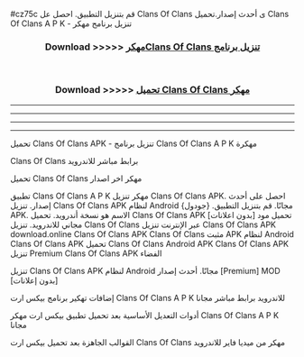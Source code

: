 #cz75c قم بتنزيل التطبيق. احصل عل Clans Of Clans  ى أحدث إصدار.تحميل Clans Of Clans  A P K - تنزيل برنامج مهكر



<div align="center">
<h3>Download >>>>> <a href="https://ar-sites.web.app/?ar= Clans Of Clans ">مهكرClans Of Clans  تنزيل برنامج</a></h3><br>

<h3>Download >>>>> <a href="https://ar-sites.web.app/?ar= Clans Of Clans ">تحميل Clans Of Clans  مهكر</a></h3>
</div>


----------------------------------------------------------

----------------------------------------------------------

----------------------------------------------------------

----------------------------------------------------------


تحميل Clans Of Clans  APK - تنزيل برنامج Clans Of Clans  A P K مهكرة

Clans Of Clans  برابط مباشر للاندرويد

تحميل Clans Of Clans  مهكر اخر اصدار

تطبيق Clans Of Clans  A P K مهكر
تنزيل Clans Of Clans  APK. احصل على أحدث إصدار.
تنزيل Clans Of Clans  APK لنظام Android مجانًا.
قم بتنزيل التطبيق. {جودول} APK. الاسم هو نسخة أندرويد.
تحميل Clans Of Clans  APK [بدون اعلانات]
تحميل مود مجاني للاندرويد.
تنزيل Clans Of Clans  عبر الإنترنت
تنزيل Clans Of Clans  APK
download.online Clans Of Clans  APK
Clans Of Clans  مثبت APK لنظام Android
Clans Of Clans  APK
تحميل Clans Of Clans  Android APK
Clans Of Clans  APK تنزيل Premium
Clans Of Clans  APK الفضاء

تنزيل Clans Of Clans  APK لنظام Android مجانًا. أحدث إصدار [Premium] MOD [بدون إعلانات]

إضافات تهكير برنامج بيكس ارت Clans Of Clans  A P K للاندرويد برابط مباشر مجانا

أدوات التعديل الأساسية بعد تحميل تطبيق بيكس ارت مهكر Clans Of Clans  A P K مجانا

القوالب الجاهزة بعد تحميل بيكس ارت Clans Of Clans  مهكر من ميديا فاير للاندرويد



